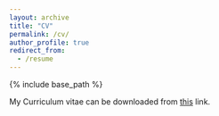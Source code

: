 ```yaml
---
layout: archive
title: "CV"
permalink: /cv/
author_profile: true
redirect_from:
  - /resume
---
```


{% include base_path %}

My Curriculum vitae can be downloaded from [this](oguztoragay.github.io/blob/oguztoragay-patch-1/files/OToragay_CV.pdf) link.
